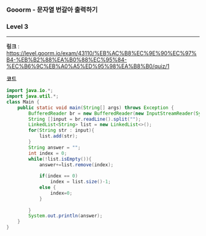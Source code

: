 ### Gooorm - 문자열 번갈아 출력하기

### Level 3

---

**링크** : https://level.goorm.io/exam/43110/%EB%AC%B8%EC%9E%90%EC%97%B4-%EB%B2%88%EA%B0%88%EC%95%84-%EC%B6%9C%EB%A0%A5%ED%95%98%EA%B8%B0/quiz/1

**코드**

```java
import java.io.*;
import java.util.*;
class Main {
	public static void main(String[] args) throws Exception {
		BufferedReader br = new BufferedReader(new InputStreamReader(System.in));
		String []input = br.readLine().split("");
		LinkedList<String> list = new LinkedList<>();
		for(String str : input){
			list.add(str);
		}
		String answer = "";
		int index = 0;
		while(!list.isEmpty()){
			answer+=list.remove(index);
			
			if(index == 0)
				index = list.size()-1;
			else {
				index=0;
			}
			
		}
		System.out.println(answer);
	}
}
```

